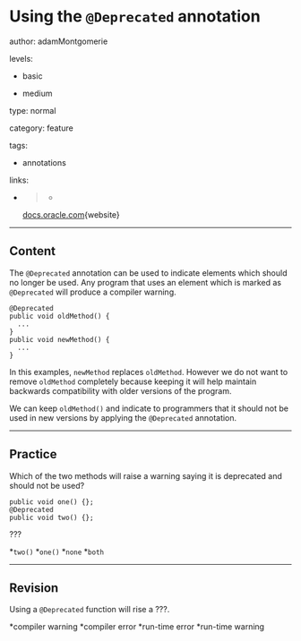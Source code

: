 # Using the `@Deprecated` annotation
author: adamMontgomerie

levels:

  - basic

  - medium

type: normal

category: feature

tags:

  - annotations

links:

  - >-
    [docs.oracle.com](https://docs.oracle.com/javase/tutorial/java/annotations/predefined.html){website}

---
## Content

The `@Deprecated` annotation can be used to indicate elements which should no longer be used. Any program that uses an element which is marked as `@Deprecated` will produce a compiler warning.
```
@Deprecated
public void oldMethod() {
  ...
}
public void newMethod() {
  ...
}
```
In this examples, `newMethod` replaces `oldMethod`. However we do not want to remove `oldMethod` completely because keeping it will help maintain backwards compatibility with older versions of the program.

We can keep `oldMethod()` and indicate to programmers that it should not be used in new versions by applying the `@Deprecated` annotation.

---
## Practice

Which of the two methods will raise a warning saying it is deprecated and should not be used?
```
public void one() {};
@Deprecated
public void two() {};
```

???

*`two()`
*`one()` 
*`none` 
*`both`

---
## Revision

Using a `@Deprecated` function will rise a ???.

*compiler warning
*compiler error
*run-time error
*run-time warning